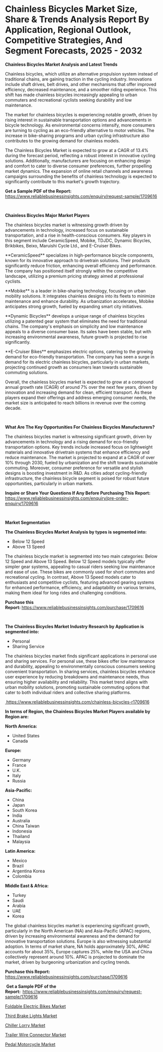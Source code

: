 <p><h1>Chainless Bicycles Market Size, Share & Trends Analysis Report By Application, Regional Outlook, Competitive Strategies, And Segment Forecasts, 2025 - 2032</h1></p><p><strong>Chainless Bicycles Market Analysis and Latest Trends</strong></p>
<p><p>Chainless bicycles, which utilize an alternative propulsion system instead of traditional chains, are gaining traction in the cycling industry. Innovations include shaft drives, belt drives, and other mechanisms that offer improved efficiency, decreased maintenance, and a smoother riding experience. This shift has made chainless bicycles increasingly appealing to urban commuters and recreational cyclists seeking durability and low maintenance.</p><p>The market for chainless bicycles is experiencing notable growth, driven by rising interest in sustainable transportation options and advancements in bicycle technology. As environmental concerns intensify, more consumers are turning to cycling as an eco-friendly alternative to motor vehicles. The increase in bike-sharing programs and urban cycling infrastructure also contributes to the growing demand for chainless models.</p><p>The Chainless Bicycles Market is expected to grow at a CAGR of 13.4% during the forecast period, reflecting a robust interest in innovative cycling solutions. Additionally, manufacturers are focusing on enhancing design and comfort to cater to diverse consumer preferences, further propelling market dynamics. The expansion of online retail channels and awareness campaigns surrounding the benefits of chainless technology is expected to significantly contribute to this market's growth trajectory.</p></p>
<p><strong>Get a Sample PDF of the Report:&nbsp;</strong> <a href="https://www.reliablebusinessinsights.com/enquiry/request-sample/1709616?utm_campaign=1119&utm_medium=2&utm_source=Github&utm_content=ia&utm_term=30032025&utm_id=chainless-bicycles">https://www.reliablebusinessinsights.com/enquiry/request-sample/1709616</a></p>
<p>&nbsp;</p>
<p><strong>Chainless Bicycles Major Market Players</strong></p>
<p><p>The chainless bicycles market is witnessing growth driven by advancements in technology, increased focus on sustainable transportation, and a rise in health-conscious consumers. Key players in this segment include CeramicSpeed, Mobike, TDJDC, Dynamic Bicycles, Brikbikes, Beixo, Maruishi Cycle Ltd., and E-Cruiser Bikes.</p><p>**CeramicSpeed** specializes in high-performance bicycle components, known for its innovative approach to drivetrain solutions. Their products significantly reduce friction, enhancing overall efficiency and performance. The company has positioned itself strongly within the competitive landscape, utilizing a premium pricing strategy aimed at professional cyclists.</p><p>**Mobike** is a leader in bike-sharing technology, focusing on urban mobility solutions. It integrates chainless designs into its fleets to minimize maintenance and enhance durability. As urbanization accelerates, Mobike anticipates strong growth, fueled by expanding smart city initiatives.</p><p>**Dynamic Bicycles** develops a unique range of chainless bicycles utilizing a patented gear system that eliminates the need for traditional chains. The company's emphasis on simplicity and low maintenance appeals to a diverse consumer base. Its sales have been stable, but with increasing environmental awareness, future growth is projected to rise significantly.</p><p>**E-Cruiser Bikes** emphasizes electric options, catering to the growing demand for eco-friendly transportation. The company has seen a surge in demand for its electric chainless bicycles, particularly in urban markets, projecting continued growth as consumers lean towards sustainable commuting solutions.</p><p>Overall, the chainless bicycles market is expected to grow at a compound annual growth rate (CAGR) of around 7% over the next few years, driven by innovation and increasing demand for clean, efficient transport. As these players expand their offerings and address emerging consumer needs, the market size is anticipated to reach billions in revenue over the coming decade.</p></p>
<p>&nbsp;</p>
<p><strong>What Are The Key Opportunities For Chainless Bicycles Manufacturers?</strong></p>
<p><p>The chainless bicycles market is witnessing significant growth, driven by advancements in technology and a rising demand for eco-friendly transportation options. Key trends include increased focus on lightweight materials and innovative drivetrain systems that enhance efficiency and reduce maintenance. The market is projected to expand at a CAGR of over 10% through 2030, fueled by urbanization and the shift towards sustainable commuting. Moreover, consumer preference for versatile and stylish designs is boosting investment in R&D. As cities adopt cycling-friendly infrastructure, the chainless bicycle segment is poised for robust future opportunities, particularly in urban markets.</p></p>
<p><strong>Inquire or Share Your Questions If Any Before Purchasing This Report:</strong> <a href="https://www.reliablebusinessinsights.com/enquiry/pre-order-enquiry/1709616?utm_campaign=1119&utm_medium=2&utm_source=Github&utm_content=ia&utm_term=30032025&utm_id=chainless-bicycles">https://www.reliablebusinessinsights.com/enquiry/pre-order-enquiry/1709616</a></p>
<p>&nbsp;</p>
<p><strong>Market Segmentation</strong></p>
<p><strong>The Chainless Bicycles Market Analysis by types is segmented into:</strong></p>
<p><ul><li>Below 12 Speed</li><li>Above 13 Speed</li></ul></p>
<p><p>The chainless bicycle market is segmented into two main categories: Below 12 Speed and Above 13 Speed. Below 12 Speed models typically offer simpler gear systems, appealing to casual riders seeking low maintenance and ease of use. These bikes are commonly used for short commutes and recreational cycling. In contrast, Above 13 Speed models cater to enthusiasts and competitive cyclists, featuring advanced gearing systems for enhanced performance, efficiency, and adaptability on various terrains, making them ideal for long rides and challenging conditions.</p></p>
<p><strong>Purchase this Report:&nbsp;</strong><a href="https://www.reliablebusinessinsights.com/purchase/1709616?utm_campaign=1119&utm_medium=2&utm_source=Github&utm_content=ia&utm_term=30032025&utm_id=chainless-bicycles">https://www.reliablebusinessinsights.com/purchase/1709616</a></p>
<p>&nbsp;</p>
<p><strong>The Chainless Bicycles Market Industry Research by Application is segmented into:</strong></p>
<p><ul><li>Personal</li><li>Sharing Service</li></ul></p>
<p><p>The chainless bicycles market finds significant applications in personal use and sharing services. For personal use, these bikes offer low maintenance and durability, appealing to environmentally conscious consumers seeking convenient transportation. In sharing services, chainless bicycles enhance user experience by reducing breakdowns and maintenance needs, thus ensuring higher availability and reliability. This market trend aligns with urban mobility solutions, promoting sustainable commuting options that cater to both individual riders and collective sharing platforms.</p></p>
<p><a href="https://www.reliablebusinessinsights.com/chainless-bicycles-r1709616?utm_campaign=1119&utm_medium=2&utm_source=Github&utm_content=ia&utm_term=30032025&utm_id=chainless-bicycles">&nbsp;https://www.reliablebusinessinsights.com/chainless-bicycles-r1709616</a></p>
<p><strong>In terms of Region, the Chainless Bicycles Market Players available by Region are:</strong></p>
<p>
    <p> <strong> North America: </strong>
        <ul>
            <li>United States</li>
            <li>Canada</li>
        </ul>
        </p> 
    <p> <strong> Europe: </strong>
        <ul>
            <li>Germany</li>
            <li>France</li>
            <li>U.K.</li>
            <li>Italy</li>
            <li>Russia</li>
        </ul>
        </p> 
    <p> <strong> Asia-Pacific: </strong>
        <ul>
            <li>China</li>
            <li>Japan</li>
            <li>South Korea</li>
            <li>India</li>
            <li>Australia</li>
            <li>China Taiwan</li>
            <li>Indonesia</li>
            <li>Thailand</li>
            <li>Malaysia</li>
        </ul>
        </p> 
    <p> <strong> Latin America: </strong>
        <ul>
            <li>Mexico</li>
            <li>Brazil</li>
            <li>Argentina Korea</li>
            <li>Colombia</li>
        </ul>
        </p> 
    <p> <strong> Middle East & Africa: </strong>
        <ul>
            <li>Turkey</li>
            <li>Saudi</li>
            <li>Arabia</li>
            <li>UAE</li>
            <li>Korea</li>
        </ul>
    </p>
    </p>
<p><p>The global chainless bicycles market is experiencing significant growth, particularly in the North American (NA) and Asia-Pacific (APAC) regions, driven by increasing environmental awareness and the demand for innovative transportation solutions. Europe is also witnessing substantial adoption. In terms of market share, NA holds approximately 30%, APAC accounts for about 35%, Europe captures 25%, while the USA and China collectively represent around 10%. APAC is projected to dominate the market, driven by burgeoning urbanization and cycling trends.</p></p>
<p><strong>Purchase this Report: </strong><a href="https://www.reliablebusinessinsights.com/purchase/1709616?utm_campaign=1119&utm_medium=2&utm_source=Github&utm_content=ia&utm_term=30032025&utm_id=chainless-bicycles">https://www.reliablebusinessinsights.com/purchase/1709616</a></p>
<p>&nbsp;<strong>Get a Sample PDF of the Report:&nbsp;&nbsp;</strong><a href="https://www.reliablebusinessinsights.com/enquiry/request-sample/1709616?utm_campaign=1119&utm_medium=2&utm_source=Github&utm_content=ia&utm_term=30032025&utm_id=chainless-bicycles">https://www.reliablebusinessinsights.com/enquiry/request-sample/1709616</a></p>
<p><strong></strong></p>
<p><p><a href="https://github.com/rocicbenton/Market-Research-Report-List-1/blob/main/foldable-electric-bikes-market.md?utm_campaign=1119&utm_medium=2&utm_source=Github&utm_content=ia&utm_term=30032025&utm_id=chainless-bicycles">Foldable Electric Bikes Market</a></p><p><a href="https://github.com/filinjaic7/Market-Research-Report-List-1/blob/main/third-brake-lights-market.md?utm_campaign=1119&utm_medium=2&utm_source=Github&utm_content=ia&utm_term=30032025&utm_id=chainless-bicycles">Third Brake Lights Market</a></p><p><a href="https://github.com/tahjaylestro/Market-Research-Report-List-1/blob/main/chiller-lorry-market.md?utm_campaign=1119&utm_medium=2&utm_source=Github&utm_content=ia&utm_term=30032025&utm_id=chainless-bicycles">Chiller Lorry Market</a></p><p><a href="https://github.com/ishikodehira/Market-Research-Report-List-1/blob/main/trailer-wire-connector-market.md?utm_campaign=1119&utm_medium=2&utm_source=Github&utm_content=ia&utm_term=30032025&utm_id=chainless-bicycles">Trailer Wire Connector Market</a></p><p><a href="https://github.com/klenaestien23/Market-Research-Report-List-1/blob/main/pedal-motorcycle-market.md?utm_campaign=1119&utm_medium=2&utm_source=Github&utm_content=ia&utm_term=30032025&utm_id=chainless-bicycles">Pedal Motorcycle Market</a></p></p>